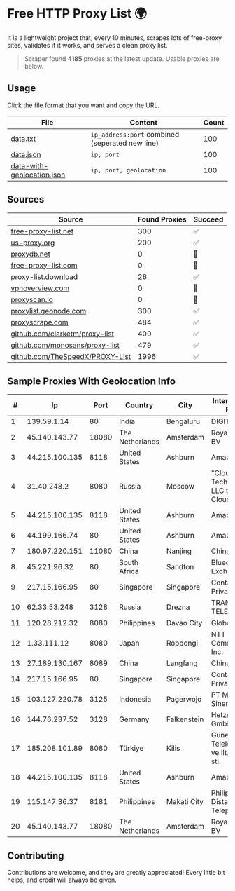 
# Free HTTP Proxy List 🌍

It is a lightweight project that, every 10 minutes, scrapes lots of free-proxy sites, validates if it works, and serves a clean proxy list.


> Scraper found **4185** proxies at the latest update. Usable proxies are below.

## Usage

Click the file format that you want and copy the URL.


|File|Content|Count|
|----|-------|-----|
|[data.txt](https://raw.githubusercontent.com/themiralay/Proxy-List-World/master/data.txt)|`ip_address:port` combined (seperated new line)|100|
|[data.json](https://raw.githubusercontent.com/themiralay/Proxy-List-World/master/data.json)|`ip, port`|100|
|[data-with-geolocation.json](https://raw.githubusercontent.com/themiralay/Proxy-List-World/master/data-with-geolocation.json)|`ip, port, geolocation`|100|

## Sources

|Source|Found Proxies|Succeed|
|------|-------------|-------|
|[free-proxy-list.net](https://free-proxy-list.net)|300|✅|
|[us-proxy.org](https://www.us-proxy.org)|200|✅|
|[proxydb.net](http://proxydb.net)|0|🚫|
|[free-proxy-list.com](https://free-proxy-list.com/?page=&port=&type%5B%5D=http&type%5B%5D=https&up_time=0&search=Search)|0|🚫|
|[proxy-list.download](https://www.proxy-list.download/HTTP)|26|✅|
|[vpnoverview.com](https://vpnoverview.com/privacy/anonymous-browsing/free-proxy-servers)|0|🚫|
|[proxyscan.io](https://www.proxyscan.io)|0|🚫|
|[proxylist.geonode.com](https://proxylist.geonode.com/api/proxy-list?limit=300&page=1&sort_by=lastChecked&sort_type=desc&protocols=http,https)|300|✅|
|[proxyscrape.com](https://api.proxyscrape.com/v2/?request=displayproxies&protocol=http&timeout=10000&country=all&ssl=all&anonymity=all)|484|✅|
|[github.com/clarketm/proxy-list](https://raw.githubusercontent.com/clarketm/proxy-list/master/proxy-list-raw.txt)|400|✅|
|[github.com/monosans/proxy-list](https://raw.githubusercontent.com/monosans/proxy-list/main/proxies/http.txt)|479|✅|
|[github.com/TheSpeedX/PROXY-List](https://raw.githubusercontent.com/TheSpeedX/PROXY-List/master/http.txt)|1996|✅|


## Sample Proxies With Geolocation Info

|#|Ip|Port|Country|City|Internet Service Provider|
|-|--|----|-------|----|-------------------------|
|1|139.59.1.14|80|India|Bengaluru|DIGITALOCEAN|
|2|45.140.143.77|18080|The Netherlands|Amsterdam|RoyaleHosting BV|
|3|44.215.100.135|8118|United States|Ashburn|Amazon.com|
|4|31.40.248.2|8080|Russia|Moscow|"Cloud Technologies" LLC trading as Cloud.ru|
|5|44.215.100.135|8118|United States|Ashburn|Amazon.com|
|6|44.199.166.74|80|United States|Ashburn|Amazon.com|
|7|180.97.220.151|11080|China|Nanjing|Chinanet|
|8|45.221.96.32|80|South Africa|Sandton|Bluegate Exchange|
|9|217.15.166.95|80|Singapore|Singapore|Contabo Asia Private Limited|
|10|62.33.53.248|3128|Russia|Drezna|TRANS-TELECOM|
|11|120.28.212.32|8080|Philippines|Davao City|Globe Telecom|
|12|1.33.111.12|8080|Japan|Roppongi|NTT PC Communications, Inc.|
|13|27.189.130.167|8089|China|Langfang|Chinanet|
|14|217.15.166.95|80|Singapore|Singapore|Contabo Asia Private Limited|
|15|103.127.220.78|3125|Indonesia|Pagerwojo|PT Multi Guna Sinergi|
|16|144.76.237.52|3128|Germany|Falkenstein|Hetzner Online GmbH|
|17|185.208.101.89|8080|Türkiye|Kilis|Guneydogu Telekom int.bil. ve ilt. hiz. tic. ltd. sti.|
|18|44.215.100.135|8118|United States|Ashburn|Amazon.com|
|19|115.147.36.37|8181|Philippines|Makati City|Philippine Long Distance Telephone Co.|
|20|45.140.143.77|18080|The Netherlands|Amsterdam|RoyaleHosting BV|



## Contributing

Contributions are welcome, and they are greatly appreciated! Every
little bit helps, and credit will always be given.

